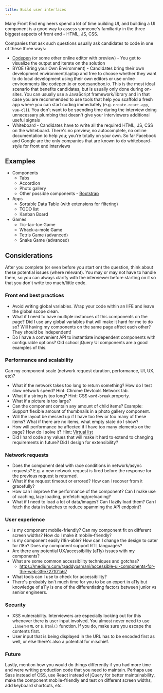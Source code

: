 ```yaml
---
title: Build user interfaces
---
```


Many Front End engineers spend a lot of time building UI, and building a UI component is a good way to assess someone's familiarity in the three biggest aspects of front end - HTML, JS, CSS.

Companies that ask such questions usually ask candidates to code in one of these three ways:

- [Codepen](https://codepen.io) (or some other online editor with preview) - You get to visualize the output and iterate on the solution
- BYOE (Bring your Own Environment) - Candidates bring their own development environment/laptop and free to choose whether they want to do local development using their own editors or use online environments like codepen.io or codesandbox.io. This is the most ideal scenario that benefits candidates, but is usually only done during on-sites. You can usually use a JavaScript framework/library and in that case you are recommended to use tools that help you scaffold a fresh app where you can start coding immediately (e.g. `create-react-app`, `vue-cli`). You don't want to be spending time during the interview doing unnecessary plumbing that doesn't give your interviewers additional useful signals
- Whiteboard - Candidates have to write all the required HTML, JS, CSS on the whiteboard. There's no preview, no autocomplete, no online documentation to help you; you're totally on your own. So far Facebook and Google are the only companies that are known to do whiteboard-style for front end interviews

## Examples

- Components
  - Tabs
  - Accordion
  - Photo gallery
  - Other possible components - [Bootstrap](https://getbootstrap.com/docs/4.0/components/)
- Apps
  - Sortable Data Table (with extensions for filtering)
  - TODO list
  - Kanban Board
- Games
  - Tic-tac-toe Game
  - Whack-a-mole Game
  - Tetris Game (advanced)
  - Snake Game (advanced)

## Considerations

After you complete (or even before you start on) the question, think about these potential issues (where relevant). You may or may not have to handle them, so you can always clarify with the interviewer before starting on it so that you don't write too much/little code.

### Front end best practices

- Avoid writing global variables. Wrap your code within an IIFE and leave the global scope clean.
- What if I need to have multiple instances of this components on the page? Did I use any global variables that will make it hard for me to do so? Will having my components on the same page affect each other? They should be independent!
- Do I have a convenient API to instantiate independent components with configurable options? Old school jQuery UI components are a good examples of this.

### Performance and scalability

Can my component scale (network request duration, performance, UI, UX, etc)?

- What if the network takes too long to return something? How do I test slow network speed? Hint: Chrome Devtools Network tab.
- What if a string is too long? Hint: CSS `word-break` property.
- What if a picture is too large?
- Can the component contain any amount of child items? Example: Support flexible amount of thumbnails in a photo gallery component.
- Will the layout be messed up if I have too few or too many of these items? What if there are no items, what empty state do I show?
- How will performance be affected if I have too many elements on the page? How do I solve it? Hint: [Virtual list](https://medium.com/outsystems-engineering/virtualizing-the-virtual-dom-pushing-react-further-d76a16e5f209)
- Did I hard code any values that will make it hard to extend to changing requirements in future? Did I design for extensibility?

### Network requests

- Does the component deal with race conditions in network/async requests? E.g. a new network request is fired before the response for the previous request is returned.
- What if the request timeout or errored? How can I recover from it gracefully?
- How can I improve the performance of the component? Can I make use of caching, lazy loading, prefetching/preloading?
- What if I need to load a lot of data/images? Can I lazily load them? Can I fetch the data in batches to reduce spamming the API endpoint?

### User experience

- Is my component mobile-friendly? Can my component fit on different screen widths? How do I make it mobile-friendly?
- Is my component easily i18n-able? How can I change the design to cater for i18n? Does my component support RTL languages?
- Are there any potential UX/accessibility (a11y) issues with my components?
- What are some common accessibility techniques and gotchas?
  - https://medium.com/@addyosmani/accessible-ui-components-for-the-web-39e727101a67
- What tools can I use to check for accessibility?
- There's probably isn't much time for you to be an expert in a11y but knowledge of a11y is one of the differentiating factors between junior vs senior engineers.

### Security

- XSS vulnerability. Interviewers are especially looking out for this whenever there is user input involved. You almost never need to use `.innerHTML` or `$.html()` function. If you do, make sure you escape the contents first.
- User input that is being displayed in the URL has to be encoded first as well, or else there's also a potential for mischief.

### Future

Lastly, mention how you would do things differently if you had more time and were writing production code that you need to maintain. Perhaps use Sass instead of CSS, use React instead of jQuery for better maintainability, make the component mobile-friendly and test on different screen widths, add keyboard shortcuts, etc.
